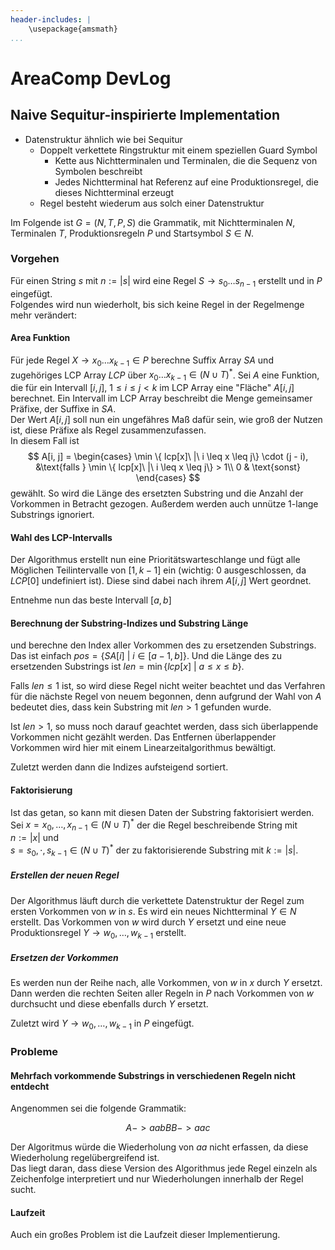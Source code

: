 ```yaml
---
header-includes: |
    \usepackage{amsmath}
...
```


# AreaComp DevLog

## Naive Sequitur-inspirierte Implementation

- Datenstruktur ähnlich wie bei Sequitur
  - Doppelt verkettete Ringstruktur mit einem speziellen Guard Symbol
    - Kette aus Nichtterminalen und Terminalen, die die Sequenz von Symbolen beschreibt
    - Jedes Nichtterminal hat Referenz auf eine Produktionsregel, die dieses Nichtterminal erzeugt
  - Regel besteht wiederum aus solch einer Datenstruktur

Im Folgende ist $G = (N,T,P,S)$ die Grammatik, mit Nichtterminalen $N$, Terminalen $T$, Produktionsregeln $P$ und Startsymbol $S \in N$.

### Vorgehen

Für einen String $s$ mit $n := |s|$ wird eine Regel $S \rightarrow s_0 \dots s_{n-1}$ erstellt und in $P$ eingefügt.  
Folgendes wird nun wiederholt, bis sich keine Regel in der Regelmenge mehr verändert:

#### Area Funktion

Für jede Regel $X \rightarrow x_0 \dots x_{k - 1} \in P$ berechne Suffix Array $SA$ und zugehöriges LCP Array $LCP$ über $x_0 \dots x_{k - 1} \in (N \cup T)^*$. Sei $A$ eine Funktion, die für ein Intervall $[i, j],\ 1\leq i \leq j < k$ im LCP Array eine "Fläche" $A[i, j]$ berechnet. Ein Intervall im LCP Array beschreibt die Menge gemeinsamer Präfixe, der Suffixe in $SA$.  
Der Wert $A[i, j]$ soll nun ein ungefähres Maß dafür sein, wie groß der Nutzen ist, diese Präfixe als Regel zusammenzufassen.  
In diesem Fall ist 
$$
A[i, j] = \begin{cases}
    \min \{ lcp[x]\ |\ i \leq x \leq j\} \cdot (j - i), &\text{falls }  \min \{ lcp[x]\ |\ i \leq x \leq j\} > 1\\
    0 & \text{sonst}
\end{cases}
$$
gewählt. So wird die Länge des ersetzten Substring und die Anzahl der Vorkommen in Betracht gezogen. Außerdem werden auch unnütze $1$-lange Substrings ignoriert.

#### Wahl des LCP-Intervalls

Der Algorithmus erstellt nun eine Prioritätswarteschlange und fügt alle Möglichen Teilintervalle von $[1, k - 1]$ ein (wichtig: $0$ ausgeschlossen, da $LCP[0]$ undefiniert ist). Diese sind dabei nach ihrem $A[i, j]$ Wert geordnet.

Entnehme nun das beste Intervall $[a, b]$

#### Berechnung der Substring-Indizes und Substring Länge

 und berechne den Index aller Vorkommen des zu ersetzenden Substrings. Das ist einfach $pos = \{SA[i]\ |\ i \in [a - 1, b]\}$. Und die Länge des zu ersetzenden Substrings ist $len = \min \{ lcp[x]\ |\ a \leq x \leq b\}$.

Falls $len \leq 1$ ist, so wird diese Regel nicht weiter beachtet und das Verfahren für die nächste Regel von neuem begonnen, denn aufgrund der Wahl von $A$ bedeutet dies, dass kein Substring mit $len > 1$ gefunden wurde.

Ist $len > 1$, so muss noch darauf geachtet werden, dass sich überlappende Vorkommen nicht gezählt werden. Das Entfernen überlappender Vorkommen wird hier mit einem Linearzeitalgorithmus bewältigt.

Zuletzt werden dann die Indizes aufsteigend sortiert.

#### Faktorisierung

Ist das getan, so kann mit diesen Daten der Substring faktorisiert werden.  
Sei $x = x_0, \dots, x_{n - 1} \in (N \cup T)^*$ der die Regel beschreibende String mit $n := |x|$ und  
$s = s_0, \cdot, s_{k - 1} \in (N \cup T)^*$ der zu faktorisierende Substring mit $k := |s|$.

##### Erstellen der neuen Regel

Der Algorithmus läuft durch die verkettete Datenstruktur der Regel zum ersten Vorkommen von $w$ in $s$. Es wird ein neues Nichtterminal $Y \in N$ erstellt. Das Vorkommen von $w$ wird durch $Y$ ersetzt und eine neue Produktionsregel $Y \rightarrow w_0, \dots, w_{k-1}$ erstellt.  

##### Ersetzen der Vorkommen

Es werden nun der Reihe nach, alle Vorkommen, von $w$ in $x$ durch $Y$ ersetzt.
Dann werden die rechten Seiten aller Regeln in $P$ nach Vorkommen von $w$ durchsucht und diese ebenfalls durch $Y$ ersetzt.

Zuletzt wird $Y \rightarrow w_0, \dots, w_{k-1}$ in $P$ eingefügt.

### Probleme

#### Mehrfach vorkommende Substrings in verschiedenen Regeln nicht entdecht

Angenommen sei die folgende Grammatik:


$$
    A -> aabB
    B -> aac
$$

Der Algoritmus würde die Wiederholung von $aa$ nicht erfassen, da diese Wiederholung regelübergreifend ist.  
Das liegt daran, dass diese Version des Algorithmus jede Regel einzeln als Zeichenfolge interpretiert und nur Wiederholungen innerhalb der Regel sucht.

#### Laufzeit

Auch ein großes Problem ist die Laufzeit dieser Implementierung.

